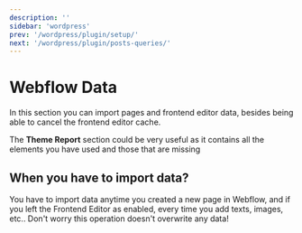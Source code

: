 ```yaml
---
description: ''
sidebar: 'wordpress'
prev: '/wordpress/plugin/setup/'
next: '/wordpress/plugin/posts-queries/'
---
```


# Webflow Data

In this section you can import pages and frontend editor data, besides being able to cancel the frontend editor cache.

<div align="center">
  <g-image src="~/assets/images/webflowdata.png" />
</div>

The **Theme Report** section could be very useful as it contains all the elements you have used and those that are missing

<div align="center">
  <g-image src="~/assets/images/webflowdata1.png" />
</div>

## When you have to import data?

You have to import data anytime you created a new page in Webflow, and if you left the Frontend Editor as enabled, every time you add texts, images, etc.. 
Don't worry this operation doesn't overwrite any data!